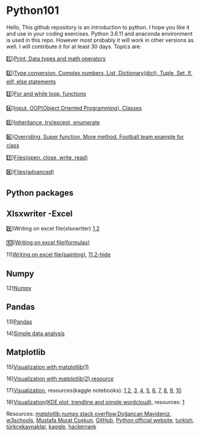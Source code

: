 # Python101
Hello, This github repository is an introduction to python. I hope you like it and use in your coding exercises. Python 3.6.11 and anaconda environment is used in this repo. However most probably it will work in other versions as well. I will contribute it for at least 30 days. Topics are:

1️⃣)[Print, Data types and math operators](https://github.com/semiventurero/Python101/blob/main/python101-day1.ipynb) 

2️⃣)[Type conversion, Complex numbers, List, Dictionary(dict), Tuple, Set, If, elif, else statements](https://github.com/semiventurero/Python101/blob/main/python101-day2.ipynb)

3️⃣)[For and while loop, functions](https://github.com/semiventurero/Python101/blob/main/python101-day3.ipynb)

4️⃣)[Input, OOP(Object Oriented Programming), Classes](https://github.com/semiventurero/Python101/blob/main/python101-day4.ipynb)

5️⃣)[Inheritance, try/except, enumerate](https://github.com/semiventurero/Python101/blob/main/python101-day5.ipynb)

6️⃣)[Overriding, Super function, More method, Football team example for class](https://github.com/semiventurero/Python101/blob/main/python101-day6.ipynb)

7️⃣)[Files(open, close, write, read)](https://github.com/semiventurero/Python101/blob/main/python101-day7.ipynb)

8️⃣)[Files(advanced)](https://github.com/semiventurero/Python101/blob/main/python101-day8.ipynb)

## Python packages

## Xlsxwriter -Excel

9️⃣)Writing on excel file(xlsxwriter) [1](https://github.com/semiventurero/Python101/blob/main/python101-day9.1.py),[2](https://github.com/semiventurero/Python101/blob/main/python101-day9.2.py)

🔟)[Writing on excel file(formulas)](https://github.com/semiventurero/Python101/blob/main/python101-day10.py)

11)[Writing on excel file(painting)](https://github.com/semiventurero/Python101/blob/main/python101-day11.py), [11.2-hide](https://github.com/semiventurero/Python101/blob/main/python101-day11.2.py)

## Numpy
12)[Numpy](https://github.com/semiventurero/Python101/blob/main/python101-day12.ipynb)

## Pandas
13)[Pandas](https://github.com/semiventurero/Python101/blob/main/python101-day13.ipynb)

14)[Simple data analysis](https://github.com/semiventurero/Python101/blob/main/python101-day14.ipynb)

## Matplotlib
15)[Visualization with matplotlib(1)](https://github.com/semiventurero/Python101/blob/main/python101-day15.ipynb)

16[)Visualization with matplotlib(2)](https://github.com/semiventurero/Python101/blob/main/python101-day16.ipynb),[resource](https://www.kaggle.com/subinium/simple-matplotlib-visualization-tips)

17)[Visualization](https://github.com/semiventurero/Python101/blob/main/python101-day17.ipynb), resources(kaggle notebooks): [1](https://www.kaggle.com/helgejo/an-interactive-data-science-tutorial),[2](https://www.kaggle.com/nareshbhat/outlier-the-silent-killer), [3](https://www.kaggle.com/granjithkumar/titanic-data-visualization-a-seaborn-approach), [4](https://www.kaggle.com/claraljm/titanic-data-visualization), [5](https://www.kaggle.com/joshuajhchoi/101-data-visualization-tips-for-titanic-beginners), [6](https://www.kaggle.com/subinium/awesome-visualization-with-titanic-dataset), [7](https://www.kaggle.com/nitindatta/first-kaggle-submission), [8](https://www.kaggle.com/subinium/matplotlib-conceptual-figure-basic-viz), [9](https://www.kaggle.com/joshuajhchoi/101-data-visualization-tips-for-titanic-beginners), [10](https://www.kaggle.com/alankritamishra/titaniceasyway2-0) 

18)[Visualization(KDE plot, trendline and simple wordcloud)](https://github.com/semiventurero/Python101/blob/main/python101-day18.ipynb), resources: [1](https://www.kaggle.com/subinium/awesome-visualization-with-titanic-dataset) 


Resources: [matplotlib](https://matplotlib.org/),[numpy](https://numpy.org/),[stack overflow](https://stackoverflow.com/),[Doğancan Mavideniz](https://github.com/mavideniz/Python101/blob/main/Python_Part1.ipynb), [w3schools](https://www.w3schools.com/), [Mustafa Murat Coşkun](https://github.com/mustafamuratcoskun/Sifirdan-Ileri-Seviyeye-Python-Programlama), [GitHub](http://github.com), [Python official website](https://www.python.org/), [turkish](https://python-istihza.yazbel.com/), [türkçekaynaklar](https://turkcekaynaklar.com/), [kaggle](http://kaggle.com/), [hackerrank](hackerrank.com)
